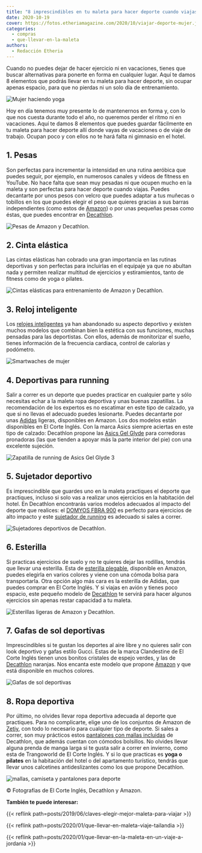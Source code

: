 ```yaml
---
title: "8 imprescindibles en tu maleta para hacer deporte cuando viajas"
date: 2020-10-19
cover: https://fotos.etheriamagazine.com/2020/10/viajar-deporte-mujer.jpg
categories: 
  - compras
  - que-llevar-en-la-maleta
authors: 
  - Redacción Etheria
---
```


Cuando no puedes dejar de hacer ejercicio ni en vacaciones, tienes que buscar 
alternativas para ponerte en forma en cualquier lugar. Aquí te damos 8 elementos que 
podrás llevar en tu maleta para hacer deporte, sin ocupar apenas espacio, para que no 
pierdas ni un solo día de entrenamiento. 

![Mujer haciendo yoga](https://fotos.etheriamagazine.com/2020/10/viajar-deporte-mujer.jpg "No dejes de practicar deporte cuando viajas.")

Hoy en día tenemos muy presente lo de mantenernos en forma y, con lo que nos cuesta 
durante todo el año, no queremos perder el ritmo ni en vacaciones. Aquí te damos 8 
elementos que puedes guardar fácilmente en tu maleta para hacer deporte allí donde vayas 
de vacaciones o de viaje de trabajo. Ocupan poco y con ellos no te hará falta ni 
gimnasio en el hotel. 

## 1\. Pesas

Son perfectas para incrementar la intensidad en una rutina aeróbica que puedes seguir, 
por ejemplo, en numerosos canales y vídeos de fitness en YouTube. No hace falta que sean 
muy pesadas ni que ocupen mucho en la maleta y son perfectas para hacer deporte cuando 
viajas. Puedes decantarte por unos pesos con velcro que puedes adaptar a tus muñecas o 
tobillos en los que puedes elegir el peso que quieres gracias a sus barras 
independientes (como estos de [Amazon](https://amzn.to/3IIR3H8)) o por unas pequeñas 
pesas como éstas, que puedes encontrar en 
[Decathlon](https://www.decathlon.es/es/p/mancuernas-vinilo-2-x-1kg-fitness-gym-pilates-nyamba-verde/_/R-p-130386?mc=8336571&c=VERDE). 

![Pesas de Amazon y Decathlon.](https://fotos.etheriamagazine.com/2020/10/deporte-viajes-pesas-1.jpg "Pesas de Amazon y Decathlon.")

## 2\. Cinta elástica

Las cintas elásticas han cobrado una gran importancia en las rutinas deportivas y son 
perfectas para incluirlas en el equipaje ya que no abultan nada y permiten realizar 
multitud de ejercicios y estiramientos, tanto de fitness como de yoga o pilates. 

![Cintas elásticas para entrenamiento de Amazon y Decathlon.](https://fotos.etheriamagazine.com/2020/10/entrenamiento-cintas-elasticas.jpg "Cintas elásticas para entrenamiento de Amazon y Decathlon.")

## 3\. Reloj inteligente

Los [relojes inteligentes](https://amzn.to/3TJ94v9) ya han abandonado su aspecto 
deportivo y existen muchos modelos que combinan bien la estética con sus funciones, 
muchas pensadas para las deportistas. Con ellos, además de monitorizar el sueño, tienes 
información de la frecuencia cardiaca, control de calorías y podómetro. 

![Smartwaches de mujer](https://fotos.etheriamagazine.com/2020/10/entrenamiento-relojes-inteligentes.jpg "Dos opciones de relojes inteligentes en Amazon.")

## 4\. Deportivas para running

Salir a correr es un deporte que puedes practicar en cualquier parte y sólo necesitas 
echar a la maleta ropa deportiva y unas buenas zapatillas. La recomendación de los 
expertos es no escatimar en este tipo de calzado, ya que si no llevas el adecuado puedes 
lesionarte. Puedes decantarte por unas [Adidas](https://amzn.to/4anF5hS) ligeras, 
disponibles en Amazon. Los dos modelos están disponibles en El Corte Inglés. Con la 
marca Asics siempre aciertas en este tipo de calzado: Decathlon propone las [Asics Gel 
Glyde](https://www.decathlon.es/es/p/zapatillas-running-mujer-asics-gel-glyde-4/_/R-p-345031?mc=8844385) 
para corredoras pronadoras (las que tienden a apoyar más la parte interior del pie) con 
una excelente sujeción. 

![Zapatilla de running de Asics Gel Glyde 3](https://fotos.etheriamagazine.com/2020/10/deporte-viajes-zapatillas-correr.jpg "Zapatilla de running de Asics Gel Glyde 3 disponible en Decathlon.")

## 5\. Sujetador deportivo

Es imprescindible que guardes uno en la maleta practiques el deporte que practiques, 
incluso si solo vas a realizar unos ejercicios en la habitación del hotel. En Decathlon 
encontrarás varios modelos adecuados al impacto del deporte que realices: el [DOMYOS 
FBRA 
900](https://www.decathlon.es/es/p/sujetador-deportivo-top-fitness-mujer-domyos-fbra-900-alto-impacto-negro-camu/_/R-p-323753) 
es perfecto para ejercicios de alto impacto y este [sujetador de 
running](https://www.decathlon.es/es/p/sujetador-de-running-clasico/_/R-p-308272?mc=8595393&c=NEGRO) 
es adecuado si sales a correr. 

![Sujetadores deportivos de Decathlon.](https://fotos.etheriamagazine.com/2020/10/deporte-viajes-sujetador-deportivo-comodo.jpg "Sujetadores deportivos de Decathlon.")

## 6\. Esterilla

Si practicas ejercicios de suelo y no te quieres dejar las rodillas, tendrás que llevar 
una esterilla. Esta de [esterilla plegable](https://amzn.to/43t9g58), disponible en 
Amazon, puedes elegirla en varios colores y viene con una cómoda bolsa para 
transportarla. Otra opción algo más cara es la esterilla de Adidas, que puedes comprar 
en El Corte Inglés. Y si viajas en avión y tienes poco espacio, este pequeño modelo de 
[Decathlon](https://www.decathlon.es/es/p/colchoneta-esterilla-pilates-mat-domyos-pequena-50-cm-x-39-cm-x-8-mm/_/R-p-303116?mc=8512036&c=GRIS) 
te servirá para hacer algunos ejercicios sin apenas restar capacidad a tu maleta. 

![Esterillas ligeras de Amazon y Decathlon.](https://fotos.etheriamagazine.com/2020/10/deporte-viajes-esterillas-1.jpg "Esterillas ligeras de Amazon y Decathlon.")

## 7\. Gafas de sol deportivas

Imprescindibles si te gustan los deportes al aire libre y no quieres salir con look 
deportivo y gafas estilo Gucci. Estas de la marca Clandestine de El Corte Inglés tienen 
unos bonitos cristales de espejo verdes, y las de 
[Decathlon](https://www.decathlon.es/es/p/gafas-btt-xc-photo-negras-fotocromaticas-cat-1-3/_/R-p-313040?mc=8575783&c=NEGRO) 
naranjas. Nos encanta este modelo que propone [Amazon](https://amzn.to/34V24Rx) y que 
está disponible en muchos colores. 

![Gafas de sol deportivas](https://fotos.etheriamagazine.com/2020/10/deporte-viajes-gafas-sol.jpg "Gafas de sol de Decathlon y Amazon.")

## 8\. Ropa deportiva

Por último, no olvides llevar ropa deportiva adecuada al deporte que practiques. Para no 
complicarte, elige uno de los conjuntos de Amazon de [Zetiy](https://amzn.to/3j2xlti), 
con todo lo necesario para cualquier tipo de deporte. Si sales a correr, son muy 
prácticos estos [pantalones con mallas 
incluidas](https://www.decathlon.es/es/p/pantalon-corto-running-mujer-con-mallas-integradas-2-en-1-kiprun-azul/_/R-p-308042?mc=8553433&c=AZUL) 
de Decathlon, que además cuentan con cómodos bolsillos. No olvides llevar alguna prenda 
de manga larga si te gusta salir a correr en invierno, como esta de Trangoworld de El 
Corte Inglés. Y si lo que practicas es **yoga o pilates** en la habitación del hotel o 
del apartamento turístico, tendrás que llevar unos calcetines antideslizantes como los 
que propone Decathlon. 

![mallas, camiseta y pantalones para deporte](https://fotos.etheriamagazine.com/2020/10/deporte-viajar-ropa-mujer.jpg "Ropa deportiva perfecta para los viajes.")

© Fotografías de El Corte Inglés, Decathlon y Amazon. 

**También te puede interesar:** 

{{< reflink path=posts/2019/06/claves-elegir-mejor-maleta-para-viajar >}} 

{{< reflink path=posts/2020/01/que-llevar-en-maleta-viaje-tailandia >}} 

{{< reflink path=posts/2020/01/que-llevar-en-la-maleta-en-un-viaje-a-jordania >}}
